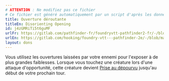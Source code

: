 ```yaml
---
# ATTENTION : Ne modifiez pas ce fichier
# Ce fichier est généré automatiquement par un script d'après les données du module Foundry VTT officiel et de sa traduction
title: Ouverture déroutante
titleEn: Disorienting Opening
id: j4zGMRiTi5t6guMF
urlFr: https://gitlab.com/pathfinder-fr/foundryvtt-pathfinder2-fr/-/blob/master/data/feats/j4zGMRiTi5t6guMF.htm
urlEn: https://gitlab.com/hooking/foundry-vtt---pathfinder-2e/-/blob/master/packs/data/feats.db/disorienting-opening.json
layout: dons
---
```

Vous utilisez les ouvertures laissées par votre ennemi pour l'exposer à de plus grandes faiblesses. Lorsque vous touchez une créature lors d'une attaque d'opportunité, cette créature devient [Prise au dépourvu](../conditions/pris-au-dépourvu.md) jusqu'au début de votre prochain tour.
